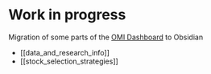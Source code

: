 
# Work in progress

Migration of some parts of the [OMI Dashboard](https://docs.google.com/spreadsheets/d/1HpkoZytQX3LsyJM-7E3hH70Rq7s5OlKp8tunp8zCdN8/edit#gid=768246832) to Obsidian

- [[data_and_research_info]]
- [[stock_selection_strategies]]

